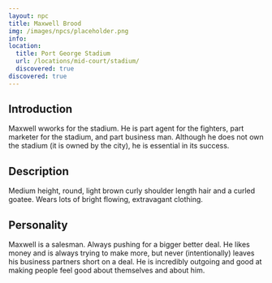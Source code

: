```yaml
---
layout: npc
title: Maxwell Brood
img: /images/npcs/placeholder.png
info:
location:
  title: Port George Stadium
  url: /locations/mid-court/stadium/
  discovered: true
discovered: true
---
```

## Introduction
Maxwell wworks for the stadium. He is part agent for the fighters, part marketer for the stadium, and part business man. Although he does not own the stadium (it is owned by the city), he is essential in its success.

## Description
Medium height, round, light brown curly shoulder length hair and a curled goatee. Wears lots of bright flowing, extravagant clothing.

## Personality
Maxwell is a salesman. Always pushing for a bigger better deal. He likes money and is always trying to make more, but never (intentionally) leaves his business partners short on a deal. He is incredibly outgoing and good at making people feel good about themselves and about him.
